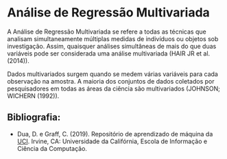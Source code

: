 # Análise de Regressão Multivariada

A Análise de Regressão Multivariada se refere a todas as técnicas que analisam simultaneamente múltiplas medidas de indivíduos ou objetos sob investigação. Assim, quaisquer análises simultâneas de mais do que duas variáveis pode ser considerada uma análise multivariada (HAIR JR et al. (2014)).

Dados multivariados surgem quando se medem várias variáveis para cada observação na amostra. A maioria dos conjuntos de dados coletados por pesquisadores em todas as áreas da ciência são multivariados (JOHNSON; WICHERN (1992)).

## Bibliografia:
- Dua, D. e Graff, C. (2019). Repositório de aprendizado de máquina da [UCI](http://archive.ics.uci.edu/ml). Irvine, CA: Universidade da Califórnia, Escola de Informação e Ciência da Computação.
